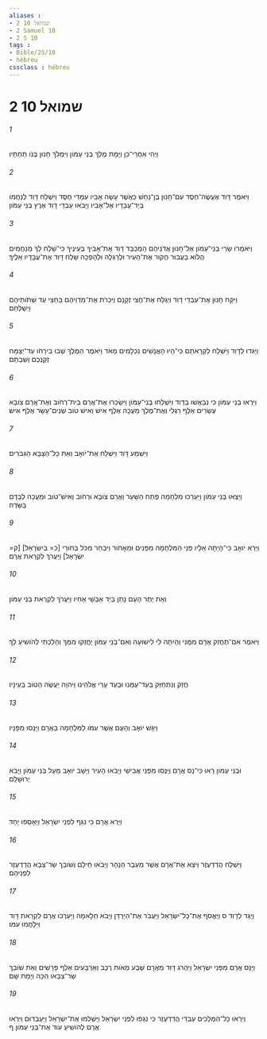 ```yaml
---
aliases : 
- 2 שמואל 10
- 2 Samuel 10
- 2 S 10
tags : 
- Bible/2S/10
- hébreu
cssclass : hébreu
---
```


# 2 שמואל 10

###### 1
וַיְהִי אַחֲרֵי־כֵן וַיָּמָת מֶלֶךְ בְּנֵי עַמֹּון וַיִּמְלֹךְ חָנוּן בְּנֹו תַּחְתָּיו׃
###### 2
וַיֹּאמֶר דָּוִד אֶעֱשֶׂה־חֶסֶד עִם־חָנוּן בֶּן־נָחָשׁ כַּאֲשֶׁר עָשָׂה אָבִיו עִמָּדִי חֶסֶד וַיִּשְׁלַח דָּוִד לְנַחֲמֹו בְּיַד־עֲבָדָיו אֶל־אָבִיו וַיָּבֹאוּ עַבְדֵי דָוִד אֶרֶץ בְּנֵי עַמֹּון׃
###### 3
וַיֹּאמְרוּ שָׂרֵי בְנֵי־עַמֹּון אֶל־חָנוּן אֲדֹנֵיהֶם הַמְכַבֵּד דָּוִד אֶת־אָבִיךָ בְּעֵינֶיךָ כִּי־שָׁלַח לְךָ מְנַחֲמִים הֲלֹוא בַּעֲבוּר חֲקֹור אֶת־הָעִיר וּלְרַגְּלָהּ וּלְהָפְכָהּ שָׁלַח דָּוִד אֶת־עֲבָדָיו אֵלֶיךָ׃
###### 4
וַיִּקַּח חָנוּן אֶת־עַבְדֵי דָוִד וַיְגַלַּח אֶת־חֲצִי זְקָנָם וַיִּכְרֹת אֶת־מַדְוֵיהֶם בַּחֵצִי עַד שְׁתֹותֵיהֶם וַיְשַׁלְּחֵם׃
###### 5
וַיַּגִּדוּ לְדָוִד וַיִּשְׁלַח לִקְרָאתָם כִּי־הָיוּ הָאֲנָשִׁים נִכְלָמִים מְאֹד וַיֹּאמֶר הַמֶּלֶךְ שְׁבוּ בִירֵחֹו עַד־יְצַמַּח זְקַנְכֶם וְשַׁבְתֶּם׃
###### 6
וַיִּרְאוּ בְּנֵי עַמֹּון כִּי נִבְאֲשׁוּ בְּדָוִד וַיִּשְׁלְחוּ בְנֵי־עַמֹּון וַיִּשְׂכְּרוּ אֶת־אֲרַם בֵּית־רְחֹוב וְאֶת־אֲרַם צֹובָא עֶשְׂרִים אֶלֶף רַגְלִי וְאֶת־מֶלֶךְ מַעֲכָה אֶלֶף אִישׁ וְאִישׁ טֹוב שְׁנֵים־עָשָׂר אֶלֶף אִישׁ׃
###### 7
וַיִּשְׁמַע דָּוִד וַיִּשְׁלַח אֶת־יֹואָב וְאֵת כָּל־הַצָּבָא הַגִּבֹּרִים׃
###### 8
וַיֵּצְאוּ בְּנֵי עַמֹּון וַיַּעַרְכוּ מִלְחָמָה פֶּתַח הַשָּׁעַר וַאֲרַם צֹובָא וּרְחֹוב וְאִישׁ־טֹוב וּמַעֲכָה לְבַדָּם בַּשָּׂדֶה׃
###### 9
וַיַּרְא יֹואָב כִּי־הָיְתָה אֵלָיו פְּנֵי הַמִּלְחָמָה מִפָּנִים וּמֵאָחֹור וַיִּבְחַר מִכֹּל בְּחוּרֵי [כ= בְּיִשְׂרָאֵל] [ק= יִשְׂרָאֵל] וַיַּעֲרֹךְ לִקְרַאת אֲרָם׃
###### 10
וְאֵת יֶתֶר הָעָם נָתַן בְּיַד אַבְשַׁי אָחִיו וַיַּעֲרֹךְ לִקְרַאת בְּנֵי עַמֹּון׃
###### 11
וַיֹּאמֶר אִם־תֶּחֱזַק אֲרָם מִמֶּנִּי וְהָיִתָה לִּי לִישׁוּעָה וְאִם־בְּנֵי עַמֹּון יֶחֱזְקוּ מִמְּךָ וְהָלַכְתִּי לְהֹושִׁיעַ לָךְ׃
###### 12
חֲזַק וְנִתְחַזַּק בְּעַד־עַמֵּנוּ וּבְעַד עָרֵי אֱלֹהֵינוּ וַיהוָה יַעֲשֶׂה הַטֹּוב בְּעֵינָיו׃
###### 13
וַיִּגַּשׁ יֹואָב וְהָעָם אֲשֶׁר עִמֹּו לַמִּלְחָמָה בַּאֲרָם וַיָּנֻסוּ מִפָּנָיו׃
###### 14
וּבְנֵי עַמֹּון רָאוּ כִּי־נָס אֲרָם וַיָּנֻסוּ מִפְּנֵי אֲבִישַׁי וַיָּבֹאוּ הָעִיר וַיָּשָׁב יֹואָב מֵעַל בְּנֵי עַמֹּון וַיָּבֹא יְרוּשָׁלִָם׃
###### 15
וַיַּרְא אֲרָם כִּי נִגַּף לִפְנֵי יִשְׂרָאֵל וַיֵּאָסְפוּ יָחַד׃
###### 16
וַיִּשְׁלַח הֲדַדְעֶזֶר וַיֹּצֵא אֶת־אֲרָם אֲשֶׁר מֵעֵבֶר הַנָּהָר וַיָּבֹאוּ חֵילָם וְשֹׁובַךְ שַׂר־צְבָא הֲדַדְעֶזֶר לִפְנֵיהֶם׃
###### 17
וַיֻּגַּד לְדָוִד ס וַיֶּאֱסֹף אֶת־כָּל־יִשְׂרָאֵל וַיַּעֲבֹר אֶת־הַיַּרְדֵּן וַיָּבֹא חֵלָאמָה וַיַּעַרְכוּ אֲרָם לִקְרַאת דָּוִד וַיִּלָּחֲמוּ עִמֹּו׃
###### 18
וַיָּנָס אֲרָם מִפְּנֵי יִשְׂרָאֵל וַיַּהֲרֹג דָּוִד מֵאֲרָם שְׁבַע מֵאֹות רֶכֶב וְאַרְבָּעִים אֶלֶף פָּרָשִׁים וְאֵת שֹׁובַךְ שַׂר־צְבָאֹו הִכָּה וַיָּמָת שָׁם׃
###### 19
וַיִּרְאוּ כָל־הַמְּלָכִים עַבְדֵי הֲדַדְעֶזֶר כִּי נִגְּפוּ לִפְנֵי יִשְׂרָאֵל וַיַּשְׁלִמוּ אֶת־יִשְׂרָאֵל וַיַּעַבְדוּם וַיִּרְאוּ אֲרָם לְהֹושִׁיעַ עֹוד אֶת־בְּנֵי עַמֹּון׃ ף
